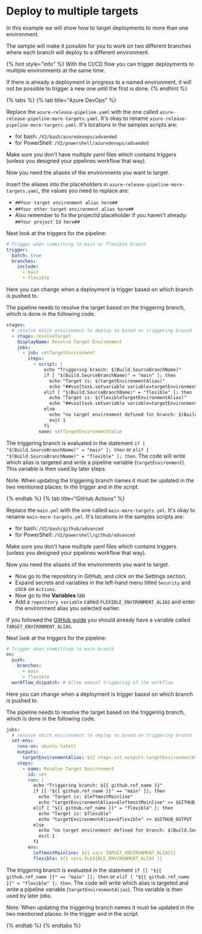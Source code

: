 # Deploy to multiple targets
In this example we will show how to target deployments to more than one environment.

The sample will make it possible for you to work on two different branches where each branch will deploy to a different environment.

{% hint style="info" %}
With the CI/CD flow you can trigger deployments to multiple environments at the same time. 

If there is already a deployment in progress to a named environment, it will not be possible to trigger a new one until the first is done.
{% endhint %}

{% tabs %}
{% tab title="Azure DevOps" %}

Replace the `azure-release-pipeline.yaml` with the one called `azure-release-pipeline-more-targets.yaml`. It's okay to rename `azure-release-pipeline-more-targets.yaml`.
It's locations in the samples scripts are:
- for bash: `/V2/bash/azuredevops/advanded`
- for PowerShell: `/V2/powershell/azuredevops/advanded`

 Make sure you don't have multiple yaml files which contains triggers (unless you designed your pipelines workflow that way).

 Now you need the aliases of the environments you want to target.

 Insert the aliases into the placeholders in `azure-release-pipeline-more-targets.yaml`, the values you need to replace are:
- `##Your target environment alias here##`
- `##Your other target environment alias here##`
- Also remember to fix the projectId placeholder if you haven't already: `##Your project Id here##`

Next look at the triggers for the pipeline:

```yml
# Trigger when committing to main or flexible branch 
trigger:
  batch: true
  branches:
    include:
      - main
      - flexible
```

Here you can change when a deployment is trigger based on which branch is pushed to.

The pipeline needs to resolve the target based on the triggering branch, which is done in the following code.
```yml
stages:
  # resolve which environment to deploy to based on triggering branch
  - stage: resolveTarget
    displayName: Resolve Target Environment
    jobs:
      - job: setTargetEnvironment
        steps:
          - script: |
              echo "Triggering branch: $(Build.SourceBranchName)"
              if [ "$(Build.SourceBranchName)" = "main" ]; then
                echo "Target is: $(targetEnvironmentAlias)"
                echo "##vso[task.setvariable variable=targetEnvironment;isOutput=true]$(targetEnvironmentAlias)"
              elif [ "$(Build.SourceBranchName)" = "flexible" ]; then
                echo "Target is: $(flexibleTargetEnvironmentAlias)"
                echo "##vso[task.setvariable variable=targetEnvironment;isOutput=true]$(flexibleTargetEnvironmentAlias)"
              else
                echo "no target environment defined for branch: $(Build.SourceBranchName)"
                exit 1
              fi
            name: setTargetEnvironmentValue
```

The triggering branch is evaluated in the statement `if [ "$(Build.SourceBranchName)" = "main" ]; then` or `elif [ "$(Build.SourceBranchName)" = "flexible" ]; then`.
The code will write which alias is targeted and write a pipeline variable (`targetEnvironment`). This variable is then used by later steps.

Note: When updating the triggering branch names it must be updated in the two mentioned places: In the trigger and in the script.


{% endtab %}
{% tab title="GitHub Actions" %}

Replace the `main.yml` with the one called `main-more-targets.yml`. It's okay to rename `main-more-targets.yml`.
It's locations in the samples scripts are:
- for bash: `/V2/bash/github/advanced`
- for PowerShell: `/V2/powershell/github/advanced`

 Make sure you don't have multiple yaml files which contains triggers (unless you designed your pipelines workflow that way).

 Now you need the aliases of the environments you want to target.
* Now go to the repository in GitHub, and click on the Settings section.
* Expand secrets and variables in the left-hand menu titled `Security` and click on `Actions`.
* Now go to the **Variables** tab
* Add a `repository variable` called `FLEXIBLE_ENVIRONMENT_ALIAS` and enter the environment alias you selected earlier.

If you followed the [GitHub guide](github-actions.md) you should already have a variable called `TARGET_ENVIRONMENT_ALIAS`.

Next look at the triggers for the pipeline:

```yml
# Trigger when committing to main branch
on:
  push:
    branches:
      - main
      - flexible
  workflow_dispatch: # Allow manual triggering of the workflow
```

Here you can change when a deployment is trigger based on which branch is pushed to.

The pipeline needs to resolve the target based on the triggering branch, which is done in the following code.
```yml
jobs:
  # resolve which environment to deploy to based on triggering branch
  set-env:
    runs-on: ubuntu-latest
    outputs:
      targetEnvironmentAlias: ${{ steps.set.outputs.targetEnvironmentAlias }}
    steps:
      - name: Resolve Target Environment
        id: set
        run: |
          echo "Triggering branch: ${{ github.ref_name }}"
          if [[ "${{ github.ref_name }}" == "main" ]]; then
            echo "Target is: $leftmostMainline"
            echo "targetEnvironmentAlias=$leftmostMainline" >> $GITHUB_OUTPUT
          elif [ "${{ github.ref_name }}" = "flexible" ]; then
            echo "Target is: $flexible"
            echo "targetEnvironmentAlias=$flexible" >> $GITHUB_OUTPUT
          else
            echo "no target environment defined for branch: $(Build.SourceBranchName)"
            exit 1
          fi
        env:
          leftmostMainline: ${{ vars.TARGET_ENVIRONMENT_ALIAS}}
          flexible: ${{ vars.FLEXIBLE_ENVIRONMENT_ALIAS }}
```

The triggering branch is evaluated in the statement `if [[ "${{ github.ref_name }}" == "main" ]]; then` or `elif [ "${{ github.ref_name }}" = "flexible" ]; then`.
The code will write which alias is targeted and write a pipeline variable (`targetEnvironmentAlias`). This variable is then used by later jobs.

Note: When updating the triggering branch names it must be updated in the two mentioned places: In the trigger and in the script.

{% endtab %}
{% endtabs %}